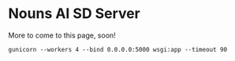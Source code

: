 # Nouns AI SD Server

More to come to this page, soon!

`gunicorn --workers 4 --bind 0.0.0.0:5000 wsgi:app --timeout 90`

